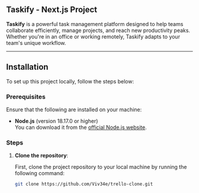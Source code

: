 ## Taskify - Next.js Project

**Taskify** is a powerful task management platform designed to help teams collaborate efficiently, manage projects, and reach new productivity peaks. Whether you're in an office or working remotely, Taskify adapts to your team's unique workflow.

---

## Installation

To set up this project locally, follow the steps below:

### Prerequisites

Ensure that the following are installed on your machine:

- **Node.js** (version 18.17.0 or higher)  
  You can download it from the [official Node.js website](https://nodejs.org/).

### Steps

1. **Clone the repository**:

   First, clone the project repository to your local machine by running the following command:

   ```bash
   git clone https://github.com/Viv34e/trello-clone.git
   ```
